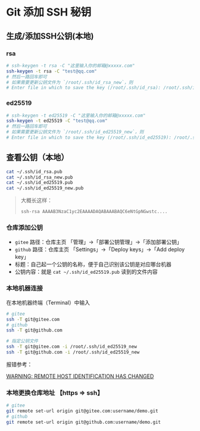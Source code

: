 # Git 添加 SSH 秘钥


## 生成/添加SSH公钥(本地)

### rsa

```sh
# ssh-keygen -t rsa -C "这里输入你的邮箱@xxxxx.com"
ssh-keygen -t rsa -C "test@qq.com"
# 然后一路回车即可
# 如果需要更新公钥文件为 `/root/.ssh/id_rsa_new`，则
# Enter file in which to save the key (/root/.ssh/id_rsa): /root/.ssh/id_rsa_new
```

### ed25519

```sh
# ssh-keygen -t ed25519 -C "这里输入你的邮箱@xxxxx.com"
ssh-keygen -t ed25519 -C "test@qq.com"
# 然后一路回车即可
# 如果需要更新公钥文件为 `/root/.ssh/id_ed25519_new`，则
# Enter file in which to save the key (/root/.ssh/id_ed25519): /root/.ssh/id_ed25519_new
```

## 查看公钥（本地） 


```sh
cat ~/.ssh/id_rsa.pub
cat ~/.ssh/id_rsa_new.pub
cat ~/.ssh/id_ed25519.pub
cat ~/.ssh/id_ed25519_new.pub
```
> 大概长这样：  
> ```
> ssh-rsa AAAAB3NzaC1yc2EAAAADAQABAAABAQC6eNtGpNGwstc....
> ```


### 仓库添加公钥

- `gitee` 路径：仓库主页 「管理」->「部署公钥管理」->「添加部署公钥」
- `github` 路径：仓库主页 「Settings」->「Deploy keys」->「Add deploy key」
- 标题：自己起一个公钥的名称，便于自己识别该公钥是对应哪台机器
- 公钥内容：就是 `cat ~/.ssh/id_ed25519.pub` 读到的文件内容


### 本地机器连接

在本地机器终端（Terminal）中输入

```sh
# gitee
ssh -T git@gitee.com
# github
ssh -T git@github.com

# 指定公钥文件
ssh -T git@gitee.com -i /root/.ssh/id_ed25519_new
ssh -T git@github.com -i /root/.ssh/id_ed25519_new
```

报错参考：

[WARNING: REMOTE HOST IDENTIFICATION HAS CHANGED](https://blog.csdn.net/qq_41884002/article/details/123358315)

### 本地更换仓库地址 【https => ssh】

```sh
# gitee
git remote set-url origin git@gitee.com:username/demo.git
# github
git remote set-url origin git@github.com:username/demo.git
```